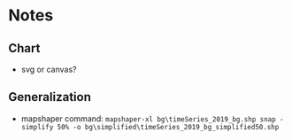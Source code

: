# Notes

## Chart

- svg or canvas?

## Generalization

- mapshaper command:
  `mapshaper-xl bg\timeSeries_2019_bg.shp snap -simplify 50% -o bg\simplified\timeSeries_2019_bg_simplified50.shp`
